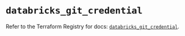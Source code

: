 # `databricks_git_credential`

Refer to the Terraform Registry for docs: [`databricks_git_credential`](https://registry.terraform.io/providers/databricks/databricks/1.86.0/docs/resources/git_credential).
